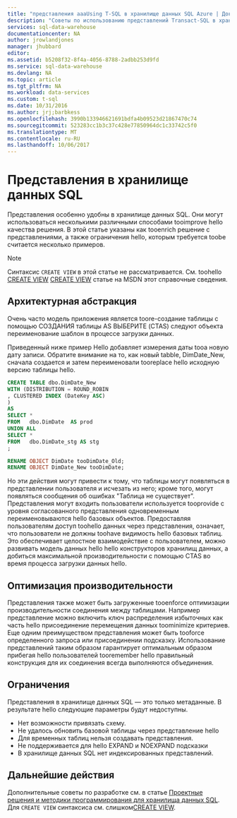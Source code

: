```yaml
---
title: "представления aaaUsing T-SQL в хранилище данных SQL Azure | Документы Microsoft"
description: "Советы по использованию представлений Transact-SQL в хранилище данных SQL Azure для разработки решений."
services: sql-data-warehouse
documentationcenter: NA
author: jrowlandjones
manager: jhubbard
editor: 
ms.assetid: b5208f32-8f4a-4056-8788-2adbb253d9fd
ms.service: sql-data-warehouse
ms.devlang: NA
ms.topic: article
ms.tgt_pltfrm: NA
ms.workload: data-services
ms.custom: t-sql
ms.date: 10/31/2016
ms.author: jrj;barbkess
ms.openlocfilehash: 3990b133946621691bdfa4b09523d21867470c74
ms.sourcegitcommit: 523283cc1b3c37c428e77850964dc1c33742c5f0
ms.translationtype: MT
ms.contentlocale: ru-RU
ms.lasthandoff: 10/06/2017
---
```

# <a name="views-in-sql-data-warehouse"></a>Представления в хранилище данных SQL
Представления особенно удобны в хранилище данных SQL. Они могут использоваться несколькими различными способами tooimprove hello качества решения.  В этой статье указаны как tooenrich решение с представлениями, а также ограничения hello, которым требуется toobe считается несколько примеров.

> [!NOTE]
> Синтаксис `CREATE VIEW` в этой статье не рассматривается. См. toohello [CREATE VIEW] [ CREATE VIEW] статье на MSDN этот справочные сведения.
> 
> 

## <a name="architectural-abstraction"></a>Архитектурная абстракция
Очень часто модель приложения является toore-создание таблицы с помощью СОЗДАНИЯ таблицы AS ВЫБЕРИТЕ (CTAS) следуют объекта переименование шаблон в процессе загрузки данных.

Приведенный ниже пример Hello добавляет измерения даты tooa новую дату записи. Обратите внимание на то, как новый tabble, DimDate_New, сначала создается и затем переименовали tooreplace hello исходную версию таблицы hello.

```sql
CREATE TABLE dbo.DimDate_New
WITH (DISTRIBUTION = ROUND_ROBIN
, CLUSTERED INDEX (DateKey ASC)
)
AS
SELECT *
FROM   dbo.DimDate  AS prod
UNION ALL
SELECT *
FROM   dbo.DimDate_stg AS stg
;

RENAME OBJECT DimDate tooDimDate_Old;
RENAME OBJECT DimDate_New tooDimDate;

```

Но эти действия могут привести к тому, что таблицы могут появляться в представлении пользователя и исчезать из него; кроме того, могут появляться сообщения об ошибках "Таблица не существует". Представления могут входить пользователи используется tooprovide с уровня согласованного представления одновременным переименовываются hello базовых объектов. Предоставляя пользователям доступ toohello данных через представления, означает, что пользователи не должны toohave видимость hello базовых таблиц. Это обеспечивает целостное взаимодействие с пользователем, можно развивать модель данных hello hello конструкторов хранилищ данных, а добиться максимальной производительности с помощью CTAS во время процесса загрузки данных hello.    

## <a name="performance-optimization"></a>Оптимизация производительности
Представления также может быть загруженные tooenforce оптимизации производительности соединения между таблицами. Например представление можно включить ключ распределения избыточных как часть hello присоединение перемещения данных toominimize критериев.  Еще одним преимуществом представления может быть tooforce определенного запроса или присоединении подсказку. Использование представлений таким образом гарантирует оптимальным образом прибегая hello пользователей tooremember hello правильный конструкция для их соединения всегда выполняются объединения.

## <a name="limitations"></a>Ограничения
Представления в хранилище данных SQL — это только метаданные.  В результате hello следующие параметры будут недоступны.

* Нет возможности привязать схему.
* Не удалось обновить базовой таблицы через представление hello
* Для временных таблиц нельзя создавать представления.
* Не поддерживается для hello EXPAND и NOEXPAND подсказки
* В хранилище данных SQL нет индексированных представлений.

## <a name="next-steps"></a>Дальнейшие действия
Дополнительные советы по разработке см. в статье [Проектные решения и методики программирования для хранилища данных SQL][SQL Data Warehouse development overview].
Для `CREATE VIEW` синтаксиса см. слишком[CREATE VIEW][CREATE VIEW].

<!--Image references-->

<!--Article references-->
[SQL Data Warehouse development overview]: ./sql-data-warehouse-overview-develop.md

<!--MSDN references-->
[CREATE VIEW]: https://msdn.microsoft.com/en-us/library/ms187956.aspx

<!--Other Web references-->
